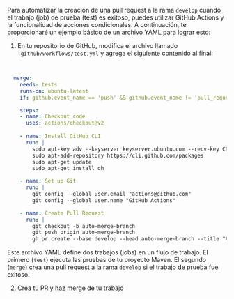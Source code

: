 Para automatizar la creación de una pull request a la rama `develop` cuando el trabajo (job) de prueba (test) es exitoso, puedes utilizar GitHub Actions y la funcionalidad de acciones condicionales. A continuación, te proporcionaré un ejemplo básico de un archivo YAML para lograr esto:

1. En tu repositorio de GitHub, modifica el  archivo llamado `.github/workflows/test.yml` y agrega el siguiente contenido al final:

```yaml


  merge:
    needs: tests
    runs-on: ubuntu-latest
    if: github.event_name == 'push' && github.event_name != 'pull_request' && github.ref == 'refs/heads/main' && success()

    steps:
    - name: Checkout code
      uses: actions/checkout@v2
      
    - name: Install GitHub CLI
      run: |
        sudo apt-key adv --keyserver keyserver.ubuntu.com --recv-key C99B11DEB97541F0
        sudo apt-add-repository https://cli.github.com/packages
        sudo apt-get update
        sudo apt-get install gh

    - name: Set up Git
      run: |
        git config --global user.email "actions@github.com"
        git config --global user.name "GitHub Actions"

    - name: Create Pull Request
      run: |
        git checkout -b auto-merge-branch
        git push origin auto-merge-branch
        gh pr create --base develop --head auto-merge-branch --title "Auto Merge to Develop" --body "Auto-generated pull request from successful tests."
```

Este archivo YAML define dos trabajos (jobs) en un flujo de trabajo. El primero (`test`) ejecuta las pruebas de tu proyecto Maven. El segundo (`merge`) crea una pull request a la rama `develop` si el trabajo de prueba fue exitoso.


2. Crea tu PR y haz merge de tu trabajo